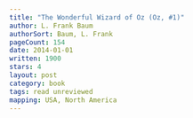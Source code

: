```yaml
---
title: "The Wonderful Wizard of Oz (Oz, #1)"
author: L. Frank Baum
authorSort: Baum, L. Frank
pageCount: 154
date: 2014-01-01
written: 1900
stars: 4
layout: post
category: book
tags: read unreviewed
mapping: USA, North America
---
```

